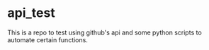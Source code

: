 api_test
========
This is a repo to test using github's api and some python scripts to automate certain functions.
